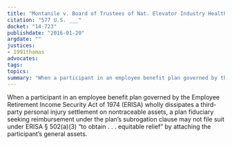 ```yaml
---
title: "Montanile v. Board of Trustees of Nat. Elevator Industry Health Benefit Plan"
citation: "577 U.S. ___"
docket: "14-723"
publishdate: "2016-01-20"
argdate: ""
justices:
- 1991thomas
advocates:
tags:
topics:
summary: "When a participant in an employee benefit plan governed by the Employee Retirement Income Security Act of 1974 (ERISA) wholly dissipates a third-party personal injury settlement on nontraceable assets, a plan fiduciary seeking reimbursement under the plan’s subrogation clause may not file suit under ERISA § 502(a)(3) “to obtain . . . equitable relief” by attaching the participant’s general assets."
---
```

When a participant in an employee benefit plan governed by the Employee Retirement Income Security Act of 1974 (ERISA) wholly dissipates a third-party personal injury settlement on nontraceable assets, a plan fiduciary seeking reimbursement under the plan’s subrogation clause may not file suit under ERISA § 502(a)(3) “to obtain . . . equitable relief” by attaching the participant’s general assets.

